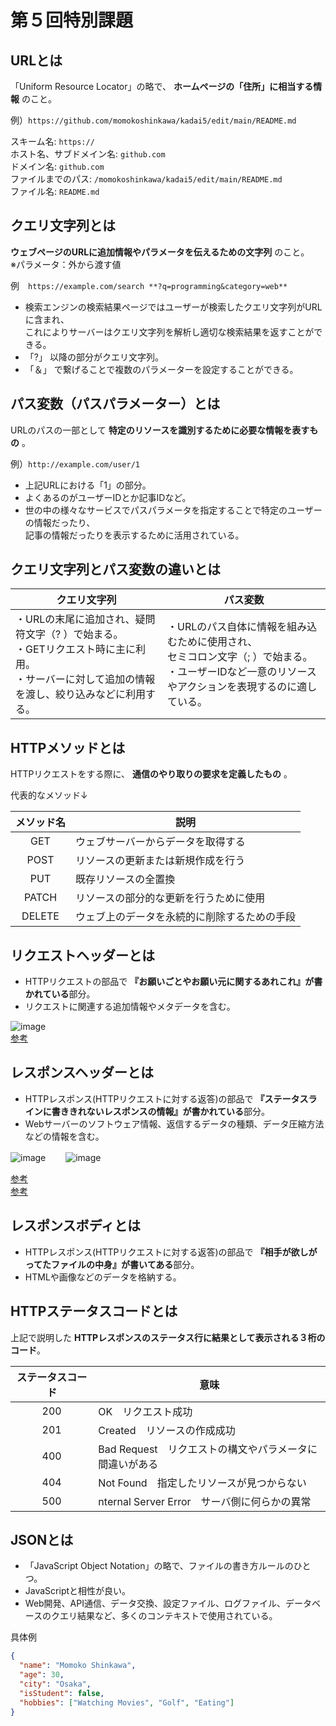 # 第５回特別課題
## URLとは
「Uniform Resource Locator」の略で、 **ホームページの「住所」に相当する情報** のこと。    

例）`https://github.com/momokoshinkawa/kadai5/edit/main/README.md`  

スキーム名:  `https://`  
ホスト名、サブドメイン名:  `github.com`  
ドメイン名:  `github.com`  
ファイルまでのパス:  `/momokoshinkawa/kadai5/edit/main/README.md`  
ファイル名:  `README.md`   

## クエリ文字列とは
 **ウェブページのURLに追加情報やパラメータを伝えるための文字列** のこと。  
 ※パラメータ：外から渡す値
 
例　`https://example.com/search **?q=programming&category=web**`  

- 検索エンジンの検索結果ページではユーザーが検索したクエリ文字列がURLに含まれ、  
これによりサーバーはクエリ文字列を解析し適切な検索結果を返すことができる。  
- 「?」 以降の部分がクエリ文字列。    
- 「＆」 で繋げることで複数のパラメーターを設定することができる。
  
## パス変数（パスパラメーター）とは
URLのパスの一部として **特定のリソースを識別するために必要な情報を表すもの** 。 

例）`http://example.com/user/1`  
- 上記URLにおける「1」の部分。  
- よくあるのがユーザーIDとか記事IDなど。   
- 世の中の様々なサービスでパスパラメータを指定することで特定のユーザーの情報だったり、   
記事の情報だったりを表示するために活用されている。  

## クエリ文字列とパス変数の違いとは
|クエリ文字列 |パス変数　|
|---|---|
|・URLの末尾に追加され、疑問符文字（? ）で始まる。<br> ・GETリクエスト時に主に利用。<br> ・サーバーに対して追加の情報を渡し、絞り込みなどに利用する。　| ・URLのパス自体に情報を組み込むために使用され、<br>セミコロン文字（; ）で始まる。<br> ・ユーザーIDなど一意のリソースやアクションを表現するのに適している。 |

## HTTPメソッドとは
HTTPリクエストをする際に、 **通信のやり取りの要求を定義したもの** 。  

代表的なメソッド↓  

|メソッド名 |説明 |
|:---:|---|
|GET |ウェブサーバーからデータを取得する |
|POST |リソースの更新または新規作成を行う |
|PUT |既存リソースの全置換 |
|PATCH |リソースの部分的な更新を行うために使用  |
|DELETE |ウェブ上のデータを永続的に削除するための手段 |  

## リクエストヘッダーとは  

- HTTPリクエストの部品で **『お願いごとやお願い元に関するあれこれ』が書かれている**部分。    
- リクエストに関連する追加情報やメタデータを含む。
  
![image](https://github.com/momokoshinkawa/kadai5/assets/146909506/c70b170c-2994-4ab2-81d5-aa1b63175493)  
[参考](https://wa3.i-3-i.info/index.html)  


## レスポンスヘッダーとは

- HTTPレスポンス(HTTPリクエストに対する返答)の部品で **『ステータスラインに書ききれないレスポンスの情報』が書かれている**部分。   
- Webサーバーのソフトウェア情報、返信するデータの種類、データ圧縮方法などの情報を含む。    

![image](https://github.com/momokoshinkawa/kadai5/assets/146909506/d5399390-ecf6-4fa0-8fda-c20ebe2ffaef)　　
![image](https://github.com/momokoshinkawa/kadai5/assets/146909506/257315cd-31e4-4d43-890d-9d91940f6498)

[参考](https://wa3.i-3-i.info/index.html)  
[参考](2021)  

## レスポンスボディとは

- HTTPレスポンス(HTTPリクエストに対する返答)の部品で **『相手が欲しがってたファイルの中身』が書いてある**部分。   
- HTMLや画像などのデータを格納する。  


## HTTPステータスコードとは

上記で説明した **HTTPレスポンスのステータス行に結果として表示される３桁のコード**。  

|ステータスコード　|意味 |
|:---:|---|
|200 |OK　リクエスト成功  |
|201 |Created　リソースの作成成功   |
|400 |Bad Request　リクエストの構文やパラメータに間違いがある  |
|404 |Not Found　指定したリソースが見つからない   |
|500 |nternal Server Error　サーバ側に何らかの異常  |

## JSONとは

- 「JavaScript Object Notation」の略で、ファイルの書き方ルールのひとつ。
- JavaScriptと相性が良い。  
- Web開発、API通信、データ交換、設定ファイル、ログファイル、データベースのクエリ結果など、多くのコンテキストで使用されている。

具体例
```JSON
{
  "name": "Momoko Shinkawa",
  "age": 30,
  "city": "Osaka",
  "isStudent": false,
  "hobbies": ["Watching Movies", "Golf", "Eating"]
}
```





